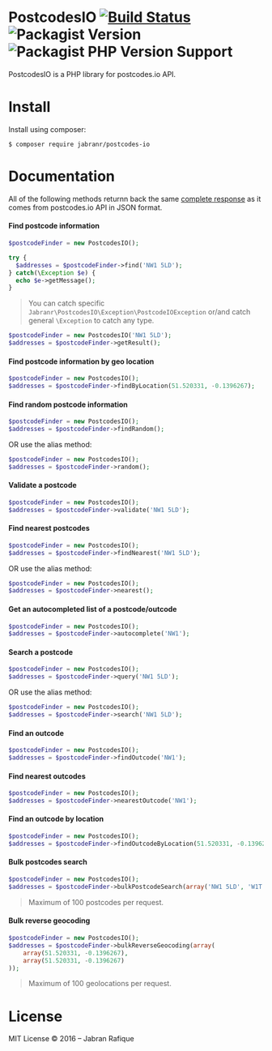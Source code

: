 # PostcodesIO [![Build Status](https://travis-ci.org/jabranr/postcodes-io.svg?branch=master)](https://travis-ci.org/jabranr/postcodes-io?style=flat-square) ![Packagist Version](https://img.shields.io/packagist/v/jabranr/postcodes-io?style=flat-square) ![Packagist PHP Version Support](https://img.shields.io/packagist/php-v/jabranr/postcodes-io?style=flat-square)

PostcodesIO is a PHP library for postcodes.io API.

# Install

Install using composer:

```
$ composer require jabranr/postcodes-io
```

# Documentation

All of the following methods returnn back the same [complete response]() as it comes from postcodes.io API in JSON format.

#### Find postcode information

```php
$postcodeFinder = new PostcodesIO();

try {
  $addresses = $postcodeFinder->find('NW1 5LD');
} catch(\Exception $e) {
  echo $e->getMessage();
}
```

> You can catch specific `Jabranr\PostcodesIO\Exception\PostcodeIOException` or/and catch general `\Exception` to catch any type.

```php
$postcodeFinder = new PostcodesIO('NW1 5LD');
$addresses = $postcodeFinder->getResult();
```

#### Find postcode information by geo location

```php
$postcodeFinder = new PostcodesIO();
$addresses = $postcodeFinder->findByLocation(51.520331, -0.1396267);
```

#### Find random postcode information

```php
$postcodeFinder = new PostcodesIO();
$addresses = $postcodeFinder->findRandom();
```
OR use the alias method:

```php
$postcodeFinder = new PostcodesIO();
$addresses = $postcodeFinder->random();
```

#### Validate a postcode

```php
$postcodeFinder = new PostcodesIO();
$addresses = $postcodeFinder->validate('NW1 5LD');
```

#### Find nearest postcodes

```php
$postcodeFinder = new PostcodesIO();
$addresses = $postcodeFinder->findNearest('NW1 5LD');
```

OR use the alias method:

```php
$postcodeFinder = new PostcodesIO();
$addresses = $postcodeFinder->nearest();
```

#### Get an autocompleted list of a postcode/outcode

```php
$postcodeFinder = new PostcodesIO();
$addresses = $postcodeFinder->autocomplete('NW1');
```

#### Search a postcode

```php
$postcodeFinder = new PostcodesIO();
$addresses = $postcodeFinder->query('NW1 5LD');
```

OR use the alias method:

```php
$postcodeFinder = new PostcodesIO();
$addresses = $postcodeFinder->search('NW1 5LD');
```

#### Find an outcode

```php
$postcodeFinder = new PostcodesIO();
$addresses = $postcodeFinder->findOutcode('NW1');
```

#### Find nearest outcodes

```php
$postcodeFinder = new PostcodesIO();
$addresses = $postcodeFinder->nearestOutcode('NW1');
```

#### Find an outcode by location

```php
$postcodeFinder = new PostcodesIO();
$addresses = $postcodeFinder->findOutcodeByLocation(51.520331, -0.1396267);
```

#### Bulk postcodes search

```php
$postcodeFinder = new PostcodesIO();
$addresses = $postcodeFinder->bulkPostcodeSearch(array('NW1 5LD', 'W1T 7NY'));
```

> Maximum of 100 postcodes per request.


#### Bulk reverse geocoding

```php
$postcodeFinder = new PostcodesIO();
$addresses = $postcodeFinder->bulkReverseGeocoding(array(
    array(51.520331, -0.1396267),
    array(51.520331, -0.1396267)
));
```

> Maximum of 100 geolocations per request.


# License
MIT License
&copy; 2016 &ndash; Jabran Rafique
